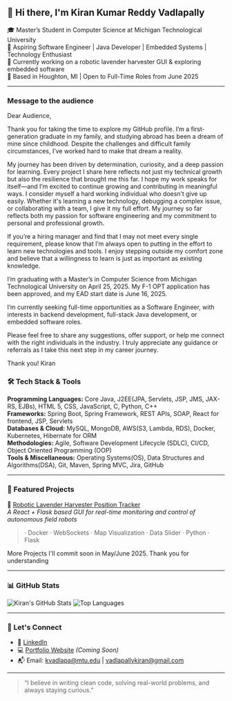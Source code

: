 ## 👋 Hi there, I'm Kiran Kumar Reddy Vadlapally

🎓 Master’s Student in Computer Science at Michigan Technological University  
💼 Aspiring Software Engineer | Java Developer | Embedded Systems | Technology Enthusiast  
🌱 Currently working on a robotic lavender harvester GUI & exploring embedded software  
📍 Based in Houghton, MI | Open to Full-Time Roles from June 2025  

---
### Message to the audience
Dear Audience,

Thank you for taking the time to explore my GitHub profile. I’m a first-generation graduate in my family, and studying abroad has been a dream of mine since childhood. Despite the challenges and difficult family circumstances, I’ve worked hard to make that dream a reality.

My journey has been driven by determination, curiosity, and a deep passion for learning. Every project I share here reflects not just my technical growth but also the resilience that brought me this far. I hope my work speaks for itself—and I’m excited to continue growing and contributing in meaningful ways. I consider myself a hard working individual who doesn’t give up easily. Whether it's learning a new technology, debugging a complex issue, or collaborating with a team, I give it my full effort. My journey so far reflects both my passion for software engineering and my commitment to personal and professional growth.

If you’re a hiring manager and find that I may not meet every single requirement, please know that I’m always open to putting in the effort to learn new technologies and tools. I enjoy stepping outside my comfort zone and believe that a willingness to learn is just as important as existing knowledge.

I’m graduating with a Master’s in Computer Science from Michigan Technological University on April 25, 2025. My F-1 OPT application has been approved, and my EAD start date is June 16, 2025.

I’m currently seeking full-time opportunities as a Software Engineer, with interests in backend development, full-stack Java development, or embedded software roles.

Please feel free to share any suggestions, offer support, or help me connect with the right individuals in the industry. I truly appreciate any guidance or referrals as I take this next step in my career journey.

Thank you!
Kiran

### 🛠️ Tech Stack & Tools

**Programming Languages:** Core Java, J2EE(JPA, Servlets, JSP, JMS, JAX-RS, EJBs), HTML 5, CSS, JavaScript, C, Python, C++  
**Frameworks:** Spring Boot, Spring Framework, REST APIs, SOAP, React for frontend, JSP, Servlets  
**Databases & Cloud:** MySQL, MongoDB, AWS(S3, Lambda, RDS), Docker, Kubernetes, Hibernate for ORM  
**Methodologies:** Agile, Software Development Lifecycle (SDLC), CI/CD, Object Oriented Programming (OOP)  
**Tools & Miscellaneous:** Operating Systems(OS), Data Structures and Algorithms(DSA), Git, Maven, Spring MVC, Jira, GitHub

---

### 📌 Featured Projects

🚜 [Robotic Lavender Harvester Position Tracker](https://github.com/kvadlapa/robot_tracker)  
*A React + Flask based GUI for real-time monitoring and control of autonomous field robots*  
> · Docker · WebSockets · Map Visualization · Data Slider · Python · Flask

More Projects I'll commit soon in May/June 2025. Thank you for understanding

---

### 📊 GitHub Stats

![Kiran's GitHub Stats](https://github-readme-stats.vercel.app/api?username=kvadlapa&show_icons=true&theme=default&hide_border=true)
![Top Languages](https://github-readme-stats.vercel.app/api/top-langs/?username=kvadlapa&layout=compact&hide_border=true)

---

### 🤝 Let's Connect

- 💼 [LinkedIn](https://www.linkedin.com/in/kvadlapa/)
- 💻 [Portfolio Website](#) _(Coming Soon)_
- 📬 Email: kvadlapa@mtu.edu | vadlapallykiran@gmail.com

---

> “I believe in writing clean code, solving real-world problems, and always staying curious.”



<!---
kvadlapa/kvadlapa is a ✨ special ✨ repository because its `README.md` (this file) appears on your GitHub profile.
You can click the Preview link to take a look at your changes.
--->
